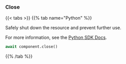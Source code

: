 ### Close

{{< tabs >}}
{{% tab name="Python" %}}

Safely shut down the resource and prevent further use.


For more information, see the [Python SDK Docs](https://python.viam.dev/autoapi/viam/components/input/client/index.html#viam.components.input.client.ControllerClient.close).

``` python {class="line-numbers linkable-line-numbers"}
await component.close()

```

{{% /tab %}}
